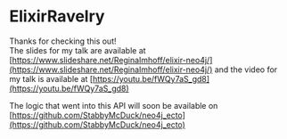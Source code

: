 # ElixirRavelry

Thanks for checking this out!  
The slides for my talk are available at [https://www.slideshare.net/ReginaImhoff/elixir-neo4j/](https://www.slideshare.net/ReginaImhoff/elixir-neo4j/) and the video for my talk is available at [https://youtu.be/fWQy7aS_gd8](https://youtu.be/fWQy7aS_gd8)

The logic that went into this API will soon be available on [https://github.com/StabbyMcDuck/neo4j_ecto](https://github.com/StabbyMcDuck/neo4j_ecto)
